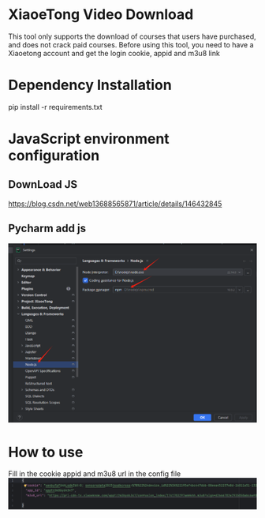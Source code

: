 # XiaoeTong Video Download

This tool only supports the download of courses that users have purchased, and does not crack paid courses.
Before using this tool, you need to have a Xiaoetong account and get the login cookie, appid and m3u8 link

# Dependency Installation
pip install -r requirements.txt


# JavaScript environment configuration

## DownLoad JS
https://blog.csdn.net/web13688565871/article/details/146432845

## Pycharm add js
![img.png](img.png)

# How to use

Fill in the cookie appid and m3u8 url in the config file
![img_1.png](img_1.png)